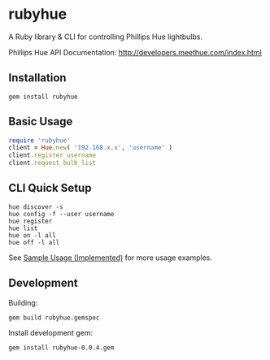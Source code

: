 rubyhue
========
A Ruby library & CLI for controlling Phillips Hue lightbulbs.

Phillips Hue API Documentation: http://developers.meethue.com/index.html

Installation
----
```
gem install rubyhue
```

Basic Usage
-----
```ruby
require 'rubyhue'
client = Hue.new( '192.168.x.x', 'username' )
client.register_username
client.request_bulb_list
```

CLI Quick Setup
----

```
hue discover -s
hue config -f --user username
hue register
hue list
hue on -l all
hue off -l all
```

See [Sample Usage (Implemented)](https://github.com/turnerba/rubyhue/wiki/Sample-Usage-(Implemented)) for more usage examples.

Development
-----
Building:
```
gem build rubyhue.gemspec
```

Install development gem:
```
gem install rubyhue-0.0.4.gem
```
